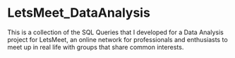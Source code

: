 # LetsMeet_DataAnalysis
This is a collection of the SQL Queries that I developed for a Data Analysis project for LetsMeet, an online network for professionals and enthusiasts to meet up in real life with groups that share common interests.
